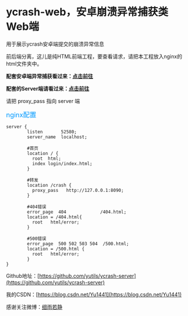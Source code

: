 # ycrash-web，安卓崩溃异常捕获类Web端

用于展示ycrash安卓端提交的崩溃异常信息

前后端分离，这儿是纯HTML前端工程，要查看请求，请把本工程放入nginx的html文件夹中。

**配套安卓端异常捕获看过来：[点击前往](https://github.com/yutils/ycrash)**

**配套的Server端请看过来：[点击前往](https://github.com/yutils/ycrash-server)**

请把 proxy_pass 指向 server 端

<font color=#0099ff size=4 >nginx配置</font>
``` 
server {
        listen       52580;
        server_name  localhost;

        #首页
        location / {
          root  html;
          index login/index.html;
        }
 		
        #转发
        location /crash {
          proxy_pass   http://127.0.0.1:8090;
        }
 		
        #404错误
        error_page  404				/404.html;
        location = /404.html{
          root   html/error;
        }
 		
        #500错误
        error_page  500 502 503 504  /500.html;
        location = /500.html {
          root   html/error;
        }
}
```


Github地址：[https://github.com/yutils/ycrash-server](https://github.com/yutils/ycrash-server)

我的CSDN：[https://blog.csdn.net/Yu1441](https://blog.csdn.net/Yu1441)

感谢关注微博：[细雨若静](https://weibo.com/32005200)
